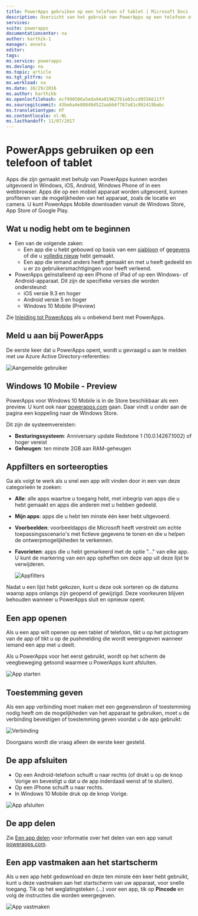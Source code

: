 ```yaml
---
title: PowerApps gebruiken op een telefoon of tablet | Microsoft Docs
description: Overzicht van het gebruik van PowerApps op een telefoon of tablet
services: 
suite: powerapps
documentationcenter: na
author: karthik-1
manager: anneta
editor: 
tags: 
ms.service: powerapps
ms.devlang: na
ms.topic: article
ms.tgt_pltfrm: na
ms.workload: na
ms.date: 10/29/2016
ms.author: karthikb
ms.openlocfilehash: ecf990506a5eda94a01962761e03ccd9556611ff
ms.sourcegitcommit: 43be6a4e08849d522aabb6f767a81c092419babc
ms.translationtype: HT
ms.contentlocale: nl-NL
ms.lasthandoff: 11/07/2017
---
```

# <a name="use-powerapps-on-a-phone-or-a-tablet"></a>PowerApps gebruiken op een telefoon of tablet
Apps die zijn gemaakt met behulp van PowerApps kunnen worden uitgevoerd in Windows, iOS, Android, Windows Phone of in een webbrowser. Apps die op een mobiel apparaat worden uitgevoerd, kunnen profiteren van de mogelijkheden van het apparaat, zoals de locatie en camera. U kunt PowerApps Mobile downloaden vanuit de Windows Store, App Store of Google Play.

## <a name="what-you-need-to-get-started"></a>Wat u nodig hebt om te beginnen
* Een van de volgende zaken:
  * Een app die u hebt gebouwd op basis van een [sjabloon](get-started-test-drive.md) of [gegevens](get-started-create-from-data.md) of die u [volledig nieuw](get-started-create-from-blank.md) hebt gemaakt.
  * Een app die iemand anders heeft gemaakt en met u heeft gedeeld en u er zo gebruikersmachtigingen voor heeft verleend.
* PowerApps geïnstalleerd op een iPhone of iPad of op een Windows- of Android-apparaat. Dit zijn de specifieke versies die worden ondersteund:  
  * iOS versie 9.3 en hoger
  * Android versie 5 en hoger
  * Windows 10 Mobile (Preview)

Zie [Inleiding tot PowerApps](getting-started.md) als u onbekend bent met PowerApps.

## <a name="sign-in-to-powerapps"></a>Meld u aan bij PowerApps
De eerste keer dat u PowerApps opent, wordt u gevraagd u aan te melden met uw Azure Active Directory-referenties:  

![Aangemelde gebruiker](./media/run-app-client/run-client-login.png)

## <a name="windows-10-mobile-preview"></a>Windows 10 Mobile - Preview
PowerApps voor Windows 10 Mobile is in de Store beschikbaar als een preview. U kunt ook naar [powerapps.com](https://powerapps.microsoft.com/) gaan. Daar vindt u onder aan de pagina een koppeling naar de Windows Store.

Dit zijn de systeemvereisten:

* **Besturingssysteem**: Anniversary update Redstone 1 (10.0.14267.1002) of hoger vereist
* **Geheugen**: ten minste 2GB aan RAM-geheugen

## <a name="app-filters-and-sorting-options"></a>Appfilters en sorteeropties
Ga als volgt te werk als u snel een app wilt vinden door in een van deze categorieën te zoeken:

* **Alle**: alle apps waartoe u toegang hebt, met inbegrip van apps die u hebt gemaakt en apps die anderen met u hebben gedeeld.
* **Mijn apps**: apps die u hebt ten minste één keer hebt uitgevoerd.
* **Voorbeelden**: voorbeeldapps die Microsoft heeft verstrekt om echte toepassingsscenario's met fictieve gegevens te tonen en die u helpen de ontwerpmogelijkheden te verkennen.
* **Favorieten**: apps die u hebt gemarkeerd met de optie "..." van elke app. U kunt de markering van een app opheffen om deze app uit deze lijst te verwijderen.
  
    ![Appfilters](./media/run-app-client/run-client-applist.png)

Nadat u een lijst hebt gekozen, kunt u deze ook sorteren op de datums waarop apps onlangs zijn geopend of gewijzigd. Deze voorkeuren blijven behouden wanneer u PowerApps sluit en opnieuw opent.  

## <a name="open-an-app"></a>Een app openen
Als u een app wilt openen op een tablet of telefoon, tikt u op het pictogram van de app of tikt u op de pushmelding die wordt weergegeven wanneer iemand een app met u deelt.

Als u PowerApps voor het eerst gebruikt, wordt op het scherm de veegbeweging getoond waarmee u PowerApps kunt afsluiten.

![App starten](./media/run-app-client/run-client-app.png)

## <a name="give-consent"></a>Toestemming geven
Als een app verbinding moet maken met een gegevensbron of toestemming nodig heeft om de mogelijkheden van het apparaat te gebruiken, moet u de verbinding bevestigen of toestemming geven voordat u de app gebruikt:  

![Verbinding](./media/run-app-client/app-connection.png)

Doorgaans wordt die vraag alleen de eerste keer gesteld.

## <a name="exit-the-app"></a>De app afsluiten
* Op een Android-telefoon schuift u naar rechts (of drukt u op de knop Vorige en bevestigt u dat u de app inderdaad wenst af te sluiten).
* Op een iPhone schuift u naar rechts.
* In Windows 10 Mobile druk op de knop Vorige.

![App afsluiten](./media/run-app-client/run-client-exit.png)

## <a name="share-the-app"></a>De app delen
Zie [Een app delen](share-app.md) voor informatie over het delen van een app vanuit [powerapps.com](https://web.powerapps.com).

## <a name="pin-an-app-to-the-home-screen"></a>Een app vastmaken aan het startscherm
Als u een app hebt gedownload en deze ten minste één keer hebt gebruikt, kunt u deze vastmaken aan het startscherm van uw apparaat, voor snelle toegang. Tik op het weglatingsteken (...) voor een app, tik op **Pincode** en volg de instructies die worden weergegeven.

![App vastmaken](./media/run-app-client/run-client-pin.png)

